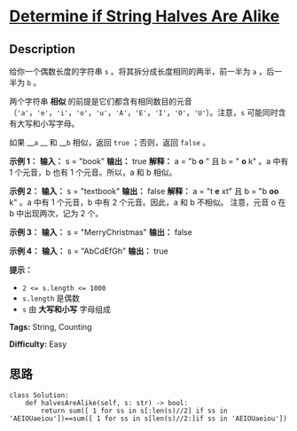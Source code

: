 # [Determine if String Halves Are Alike][title]

## Description

给你一个偶数长度的字符串 `s` 。将其拆分成长度相同的两半，前一半为 `a` ，后一半为 `b` 。

两个字符串 **相似**
的前提是它们都含有相同数目的元音（`'a'`，`'e'`，`'i'`，`'o'`，`'u'`，`'A'`，`'E'`，`'I'`，`'O'`，`'U'`）。注意，`s`
可能同时含有大写和小写字母。

如果 __`a` __ 和 __`b` 相似，返回 `true` ；否则，返回 `false` 。

**示例 1：**
            **输入：** s = "book"    **输出：** true    **解释：** a = "b **o** " 且 b = " **o** k" 。a 中有 1 个元音，b 也有 1 个元音。所以，a 和 b 相似。    

**示例 2：**
            **输入：** s = "textbook"    **输出：** false    **解释：** a = "t **e** xt" 且 b = "b **oo** k" 。a 中有 1 个元音，b 中有 2 个元音。因此，a 和 b 不相似。    注意，元音 o 在 b 中出现两次，记为 2 个。    

**示例 3：**
            **输入：** s = "MerryChristmas"    **输出：** false    

**示例 4：**
            **输入：** s = "AbCdEfGh"    **输出：** true    

**提示：**

  * `2 <= s.length <= 1000`
  * `s.length` 是偶数
  * `s` 由 **大写和小写** 字母组成


**Tags:** String, Counting

**Difficulty:** Easy

## 思路

``` python3
class Solution:
    def halvesAreAlike(self, s: str) -> bool:
        return sum([ 1 for ss in s[:len(s)//2] if ss in 'AEIOUaeiou'])==sum([ 1 for ss in s[len(s)//2:]if ss in 'AEIOUaeiou'])
```

[title]: https://leetcode-cn.com/problems/determine-if-string-halves-are-alike
